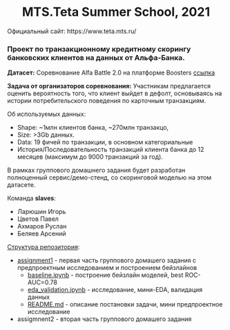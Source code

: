 <h1 style="text-align:center">MTS.Teta Summer School, 2021</h1>

<p align="left">Официальный сайт: https://www.teta.mts.ru/</p>

### Проект по транзакционному кредитному скорингу банковских клиентов на данных от Альфа-Банка.

<b>Датасет:</b> Соревнование Alfa Battle 2.0 на платформе Boosters [ссылка](https://boosters.pro/championship/alfabattle2/data)

<b>Задача от организаторов соревнования:</b> Участникам предлагается оценить вероятность того, что клиент выйдет в дефолт, основываясь на истории потребительского поведения по карточным транзакциям.

Об используемых данных:
- Shape: ~1млн клиентов банка, ~270млн транзакцо, 
- Size: >3Gb данных.
- Data: 19 фичей по транзакции, в основном категориальные
- История/Последовательность транзакций клиента банка до 12 месяцев (максимум до 9000 транзакций за год).

В рамках группового домашнего задания будет разработан полноценный сервис/демо-стенд, со скоринговой моделью на этом датасете.

Команда <b>slaves</b>:
- Ларюшин Игорь
- Цветов Павел
- Ахмаров Руслан
- Беляев Арсений

<span style="text-decoration:underline">Структура репозитория</span>:
- [assignment1](assignment1) - первая часть группового домашего задания с предпроектным исследованием и построением бейзлайнов
  * [baseline.ipynb](assignment1/baseline.ipynb) - построение бейзлайн моделей, best ROC-AUC=0.78
  * [eda_validation.ipynb](assignment1/eda_validation.ipynb) - исследование, мини-EDA, валидация данных
  * [README.md](assignment1/README.md) - описание постановки задачи, мини предпроектное исследование
- assigmnent2 - вторая часть группового домашего задания
